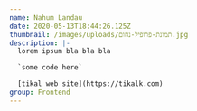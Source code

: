 ```yaml
---
name: Nahum Landau
date: 2020-05-13T18:44:26.125Z
thumbnail: /images/uploads/תמונת-פרופיל-נחום.jpg
description: |-
  lorem ipsum bla bla bla

  `some code here`

  [tikal web site](https://tikalk.com)
group: Frontend
---
```

